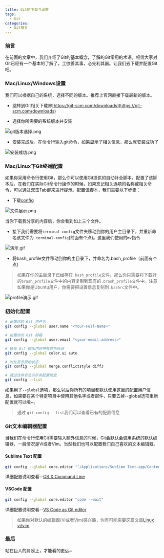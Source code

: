 ```yaml
---
title: Git的下载与设置
tags:
  - Git
categories:
  - Git相关
---
```


### 前言

在前面的文章中，我们介绍了Git的基本概念，了解的Git常用的术语。相信大家对Git已经有一个基本的了解了。工欲善其事，必先利其器。让我们去下载并配置Git吧。

### Mac/Linux/Windows设置

我们可以根据自己的系统，选择不同的版本。推荐上官网直接下载最新的版本。

* 跳转到Git相关下载界[https://git-scm.com/downloads](https://git-scm.com/downloads)
  
* 选择你所需要的系统版本并安装

![git版本选择.png](https://upload-images.jianshu.io/upload_images/2824145-b856d6b188753669.png?imageMogr2/auto-orient/strip%7CimageView2/2/w/1240)

* 安装完成后，在命令行输入git命令，如果显示了相关信息，那么就安装成功了

![安装成功.png](https://upload-images.jianshu.io/upload_images/2824145-b8bbf9fadc890854.png?imageMogr2/auto-orient/strip%7CimageView2/2/w/1240)

### Mac/Linux下Git终端配置

如果你采用命令行使用Git，那么你可以使用Git提供的自动补全脚本。配置了该脚本后，在我们在实际Git命令行操作的时候，如果忘记相关选项的名称或相关命令，可以通过双击Tab键来进行提示。配置该脚本，我们需要以下步骤：

* 下载[config](https://pan.baidu.com/s/1ywZc4bU_8qkPMeoTBxbrww)

 ![文件展示.png](https://upload-images.jianshu.io/upload_images/2824145-7e0d2393a1398b15.png?imageMogr2/auto-orient/strip%7CimageView2/2/w/1240)

当你下载我分享的内容后，你会看到如上三个文件。

* 接下我们需要将`terminal-config`文件夹移动到你的用户主目录下，并重新命名该文件为`.terminal-config`(前面有个点)。这里我们使用的`mv`指令

![演示.gif](https://upload-images.jianshu.io/upload_images/2824145-92a4998dd9bc4355.gif?imageMogr2/auto-orient/strip)

* 将bash_profile文件移动到你的主目录下，并命名为.bash_profile（前面有个点)

> 如果在你的主目录下已经存在`.bash_profile`文件，那么你只需要将下载好的`brash_profile`文件中的内容复制到现有的`.brash_profile`文件中。注意如果你是Ubuntu用户，你需要把设置信息复制到`.bashrc`文件中。

![profile演示.gif](https://upload-images.jianshu.io/upload_images/2824145-35d0b0caa46e0015.gif?imageMogr2/auto-orient/strip)

### 初始化配置

```bash
# 设置你的 Git 用户名
git config --global user.name "<Your-Full-Name>"

# 设置你的 Git 邮箱
git config --global user.email "<your-email-address>"

# 确保 Git 输出内容带有颜色标记
git config --global color.ui auto

# 对比显示原始状态
git config --global merge.conflictstyle diff3

# 通过该命令显示所有配置信息
git config --list
```

如果用了`--global`选项，那么以后你所有的项目都默认使用这里的配置用户信息，如果要在某个特定项目中使用其他名字或者邮件，只要去掉--global选项重新配置就可以啦~。

>通过 `git config --list`我们可以查看已有的配置信息

### Git文本编辑器配置

当我们在命令行使用Git需要输入额外信息的时候，Git会默认会调用系统的默认编辑器，一般情况是Vi或者Vim。当然我们也可以配置我们自己喜欢的文本编辑器。

#### Sublime Text 配置

```bash
git config --global core.editor "'/Applications/Sublime Text.app/Contents/SharedSupport/bin/subl' -n -w"
```

详细配置说明查看--[OS X Command Line](https://www.sublimetext.com/docs/3/osx_command_line.html)

#### VSCode 配置

```bash
git config --global core.editor "code --wait"
```

详细配置说明查看--[VS Code as Git editor](https://code.visualstudio.com/docs/editor/versioncontrol#_vs-code-as-git-editor)

>如果你对默认的编辑器(Vi或者Vim)感兴趣，你有可能需要这篇文章[Linux vi/vim](https://www.runoob.com/linux/linux-vim.html)

### 最后

站在巨人的肩膀上，才能看的更远~
